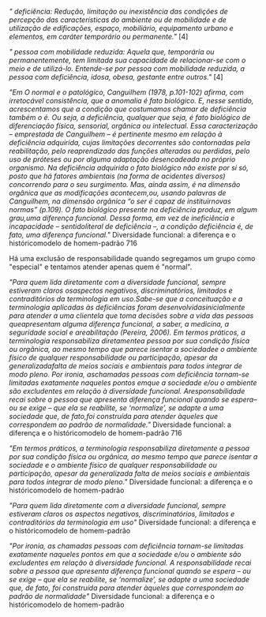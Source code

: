 *" deficiência:  Redução,  limitação  ou  inexistência  das  condições  de  percepção  das  características  do  ambiente  ou  de  mobilidade  e  de  utilização  de  edificações,  espaço,  mobiliário,  equipamento  urbano  e  elementos, em caráter temporário ou permanente."* [4]

*" pessoa  com  mobilidade  reduzida:    Aquela  que,  temporária  ou  permanentemente,  tem  limitada  sua  capacidade de relacionar-se com o meio e de utilizá-lo. Entende-se por pessoa com mobilidade reduzida, a pessoa com deficiência,  idosa, obesa, gestante entre outros."* [4]

*"Em O normal e o patológico, Canguilhem (1978, p.101-102) afirma, com irretocável consistência, que a anomalia é fato biológico. E, nesse sentido, acrescentamos que a condição que costumamos chamar de deficiência também o é. Ou seja, a deficiência, qualquer que seja, é fato biológico de diferenciação física, sensorial, orgânica ou intelectual. Essa caracterização – emprestada de Canguilhem – é pertinente mesmo em relação à deficiência adquirida, cujas limitações decorrentes são contornadas pela reabilitação, pelo reaprendizado das funções alteradas ou perdidas, pelo uso de próteses ou por alguma adaptação desencadeada no próprio organismo. Na deficiência adquirida o fato biológico não existe por si só, posto que há fatores ambientais (na forma de acidentes diversos) concorrendo para o seu surgimento. Mas, ainda assim, é na dimensão orgânica que as modificações acontecem,ou, usando palavras de Canguilhem, na dimensão orgânica “o ser é capaz de instituirnovas normas” (p.109). O fato biológico presente na deficiência produz, em algum grau,uma diferença funcional. Dessa forma, em vez de ineficiência e incapacidade – sentidoliteral de deficiência –, a condição deficiência é, de fato, uma diferença funcional."* Diversidade funcional: a diferença e o históricomodelo de homem-padrão 716

Há uma exclusão de responsabilidade quando segregamos um grupo como "especial" e tentamos atender apenas quem é "normal".

*"Para quem lida diretamente com a diversidade funcional, sempre estiveram claros osaspectos negativos, discriminatórios, limitados e contraditórios da terminologia em uso.Sabe-se que a conceituação e a terminologia aplicadas às deficiências foram desenvolvidasinicialmente para atender a uma clientela que toma decisões sobre a vida das pessoas queapresentam alguma diferença funcional, a saber, a medicina, a seguridade social e areabilitação (Pereira, 2006). Em termos práticos, a terminologia responsabiliza diretamentea pessoa por sua condição física ou orgânica, ao mesmo tempo que parece isentar a sociedadee o ambiente físico de qualquer responsabilidade ou participação, apesar da generalizadafalta de meios sociais e ambientais para todos integrar de modo pleno. Por ironia, aschamadas pessoas com deficiência tornam-se limitadas exatamente naqueles pontos emque a sociedade e/ou o ambiente são excludentes em relação à diversidade funcional. Aresponsabilidade recai sobre a pessoa que apresenta diferença funcional quando se espera– ou se exige – que ela se reabilite, se ‘normalize’, se adapte a uma sociedade que, de fato,foi construída para atender àqueles que correspondem ao padrão de normalidade."* Diversidade funcional: a diferença e o históricomodelo de homem-padrão 716

*"Em termos práticos, a terminologia responsabiliza diretamente a pessoa por sua condição física ou orgânica, ao mesmo tempo que parece isentar a sociedade e o ambiente físico de qualquer responsabilidade ou participação, apesar da generalizada falta de meios sociais e ambientais para todos integrar de modo pleno."* Diversidade funcional: a diferença e o históricomodelo de homem-padrão

*"Para quem lida diretamente com a diversidade funcional, sempre estiveram claros os aspectos negativos, discriminatórios, limitados e contraditórios da terminologia em uso"* Diversidade funcional: a diferença e o históricomodelo de homem-padrão

*"Por ironia, as chamadas pessoas com deficiência tornam-se limitadas exatamente naqueles pontos em que a sociedade e/ou o ambiente são excludentes em relação à diversidade funcional. A responsabilidade recai sobre a pessoa que apresenta diferença funcional quando se espera – ou se exige – que ela se reabilite, se ‘normalize’, se adapte a uma sociedade que, de fato, foi construída para atender àqueles que correspondem ao padrão de normalidade"* Diversidade funcional: a diferença e o históricomodelo de homem-padrão